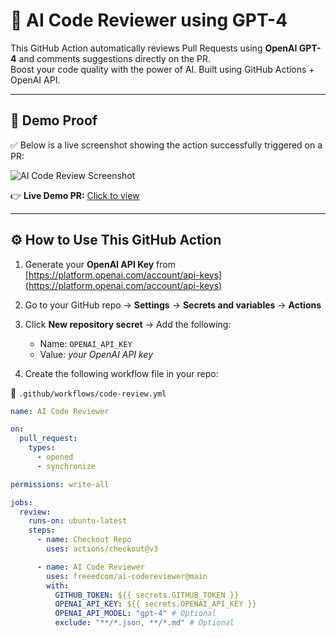 # 🤖 AI Code Reviewer using GPT-4

This GitHub Action automatically reviews Pull Requests using **OpenAI GPT-4** and comments suggestions directly on the PR.  
Boost your code quality with the power of AI. Built using GitHub Actions + OpenAI API.

---

## 📸 Demo Proof

✅ Below is a live screenshot showing the action successfully triggered on a PR:

![AI Code Review Screenshot](<paste_your_screenshot_link_here>)

👉 **Live Demo PR:** [Click to view](https://github.com/vansh-1410/ai-code-reviewer-demo/pull/1)

---

## ⚙️ How to Use This GitHub Action

1. Generate your **OpenAI API Key** from [https://platform.openai.com/account/api-keys](https://platform.openai.com/account/api-keys)

2. Go to your GitHub repo → **Settings** → **Secrets and variables** → **Actions**

3. Click **New repository secret** → Add the following:
   - Name: `OPENAI_API_KEY`
   - Value: *your OpenAI API key*

4. Create the following workflow file in your repo:

📁 `.github/workflows/code-review.yml`

```yaml
name: AI Code Reviewer

on:
  pull_request:
    types:
      - opened
      - synchronize

permissions: write-all

jobs:
  review:
    runs-on: ubuntu-latest
    steps:
      - name: Checkout Repo
        uses: actions/checkout@v3

      - name: AI Code Reviewer
        uses: freeedcom/ai-codereviewer@main
        with:
          GITHUB_TOKEN: ${{ secrets.GITHUB_TOKEN }}
          OPENAI_API_KEY: ${{ secrets.OPENAI_API_KEY }}
          OPENAI_API_MODEL: "gpt-4" # Optional
          exclude: "**/*.json, **/*.md" # Optional
